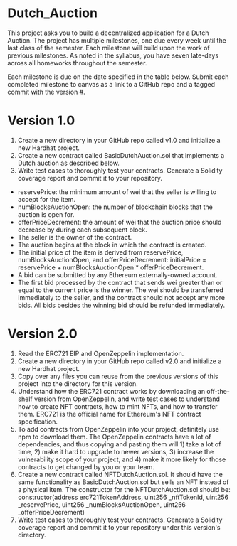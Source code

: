 # Dutch_Auction

This project asks you to build a decentralized application for a Dutch Auction. The project has multiple milestones, one due every week until the last class of the semester. Each milestone will build upon the work of previous milestones. As noted in the syllabus, you have seven late-days across all homeworks throughout the semester.

Each milestone is due on the date specified in the table below. Submit each completed milestone to canvas as a link to a GitHub repo and a tagged commit with the version #.

# Version 1.0

1. Create a new directory in your GitHub repo called v1.0 and initialize a new Hardhat project.
2. Create a new contract called BasicDutchAuction.sol that implements a Dutch auction as described below.
3. Write test cases to thoroughly test your contracts. Generate a Solidity coverage report and commit it to your repository.

- reservePrice: the minimum amount of wei that the seller is willing to accept for the item.
- numBlocksAuctionOpen: the number of blockchain blocks that the auction is open for.
- offerPriceDecrement: the amount of wei that the auction price should decrease by during each subsequent block.
- The seller is the owner of the contract.
- The auction begins at the block in which the contract is created.
- The initial price of the item is derived from reservePrice, numBlocksAuctionOpen, and offerPriceDecrement: initialPrice = reservePrice + numBlocksAuctionOpen \* offerPriceDecrement.
- A bid can be submitted by any Ethereum externally-owned account.
- The first bid processed by the contract that sends wei greater than or equal to the current price is the winner. The wei should be transferred immediately to the seller, and the contract should not accept any more bids. All bids besides the winning bid should be refunded immediately.

# Version 2.0

1. Read the ERC721 EIP and OpenZeppelin implementation.
2. Create a new directory in your GitHub repo called v2.0 and initialize a new Hardhat project.
3. Copy over any files you can reuse from the previous versions of this project into the directory for this version.
4. Understand how the ERC721 contract works by downloading an off-the-shelf version from OpenZeppelin, and write test cases to understand how to create NFT contracts, how to mint NFTs, and how to transfer them. ERC721 is the official name for Ethereum's NFT contract specification.
5. To add contracts from OpenZeppelin into your project, definitely use npm to download them. The OpenZeppelin contracts have a lot of dependencies, and thus copying and pasting them will 1) take a lot of time, 2) make it hard to upgrade to newer versions, 3) increase the vulnerability scope of your project, and 4) make it more likely for those contracts to get changed by you or your team.
6. Create a new contract called NFTDutchAuction.sol. It should have the same functionality as BasicDutchAuction.sol but sells an NFT instead of a physical item. The constructor for the NFTDutchAuction.sol should be: constructor(address erc721TokenAddress, uint256 \_nftTokenId, uint256 \_reservePrice, uint256 \_numBlocksAuctionOpen, uint256 \_offerPriceDecrement)
7. Write test cases to thoroughly test your contracts. Generate a Solidity coverage report and commit it to your repository under this version's directory.
